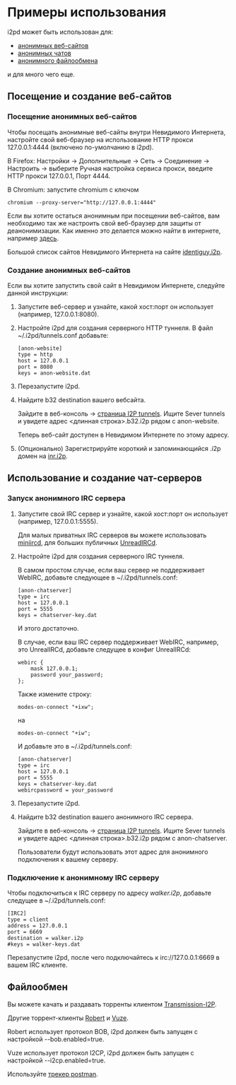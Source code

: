 Примеры использования
=====================


i2pd может быть использован для:

* [анонимных веб-сайтов](#browsing-and-hosting-websites)
* [анонимных чатов](#using-and-hosting-chat-servers)
* [анонимного файлообмена](#file-sharing)

и для много чего еще.

<a name="browsing-and-hosting-websites"></a>
## Посещение и создание веб-сайтов 

### Посещение анонимных веб-сайтов

Чтобы посещать анонимные веб-сайты внутри Невидимого Интернета, настройте свой веб-браузер на использование HTTP прокси 127.0.0.1:4444 (включено по-умолчанию в i2pd).

В Firefox: Настройки -> Дополнительные -> Сеть -> Соединение -> Настроить -> выберите Ручная настройка сервиса прокси, введите HTTP прокси 127.0.0.1, Порт 4444.

В Chromium: запустите chromium с ключом

    chromium --proxy-server="http://127.0.0.1:4444"

Если вы хотите остаться анонимным при посещении веб-сайтов, вам необходимо так же настроить свой веб-браузер для защиты от деанонимизации. Как именно это делается можно найти в интернете, например [здесь](https://habrahabr.ru/post/203680/).

Большой список сайтов Невидимого Интернета на сайте [identiguy.i2p](http://identiguy.i2p).

### Создание анонимных веб-сайтов


Если вы хотите запустить свой сайт в Невидимом Интернете, следуйте данной инструкции:

1)  Запустите веб-сервер и узнайте, какой хост:порт он использует (например, 127.0.0.1:8080).

2)  Настройте i2pd для создания серверного HTTP туннеля. В файл ~/.i2pd/tunnels.conf добавьте:

        [anon-website]
        type = http
        host = 127.0.0.1
        port = 8080
        keys = anon-website.dat

3)  Перезапустите i2pd.

4)  Найдите b32 destination вашего вебсайта.

    Зайдите в веб-консоль -> [страница I2P tunnels](http://127.0.0.1:7070/?page=i2p_tunnels). Ищите Sever tunnels и увидете адрес \<длинная строка\>.b32.i2p рядом с anon-website. 
  
    Теперь веб-сайт доступен в Невидимом Интернете по этому адресу.

5)  (Опционально) Зарегистрируйте короткий и запоминающийся .i2p домен на [inr.i2p](http://inr.i2p).


<a name="using-and-hosting-chat-servers"></a>
## Использование и создание чат-серверов

### Запуск анонимного IRC сервера

1)  Запустите свой IRC сервер и узнайте, какой хост:порт он использует (например, 127.0.0.1:5555). 

    Для малых приватных IRC серверов вы можете использовать [miniircd](https://github.com/jrosdahl/miniircd), для больших публичных [UnreadIRCd](https://www.unrealircd.org/).

2)  Настройте i2pd для создания серверного IRC туннеля. 

    В самом простом случае, если ваш сервер не поддерживает WebIRC, добавьте следующее в ~/.i2pd/tunnels.conf:

        [anon-chatserver]
        type = irc
        host = 127.0.0.1     
        port = 5555
        keys = chatserver-key.dat

    И этого достаточно.

    В случае, если ваш IRC сервер поддерживает WebIRC, например, это UnrealIRCd, добавьте следущее в конфиг UnrealIRCd:

        webirc {
            mask 127.0.0.1;
            password your_password;
        };

    Также измените строку:

        modes-on-connect "+ixw";

    на

        modes-on-connect "+iw";

    И добавьте это в ~/.i2pd/tunnels.conf:

        [anon-chatserver]
        type = irc
        host = 127.0.0.1
        port = 5555
        keys = chatserver-key.dat
        webircpassword = your_password

3)  Перезапустите i2pd.

4)  Найдите b32 destination вашего анонимного IRC сервера.

    Зайдите в веб-консоль -> [страница I2P tunnels](http://127.0.0.1:7070/?page=i2p_tunnels). Ищите Sever tunnels и увидете адрес \<длинная строка\>.b32.i2p рядом с anon-chatserver.

    Пользователи будут использовать этот адрес для анонимного подключения к вашему серверу.

### Подключение к анонимному IRC серверу

Чтобы подключиться к IRC серверу по адресу *walker.i2p*, добавьте следущее в ~/.i2pd/tunnels.conf:

    [IRC2]
    type = client
    address = 127.0.0.1
    port = 6669
    destination = walker.i2p
    #keys = walker-keys.dat

Перезапустите i2pd, после чего подключайтесь к irc://127.0.0.1:6669 в вашем IRC клиенте.

<a name="file-sharing"></a>
## Файлообмен 

Вы можете качать и раздавать торренты клиентом [Transmission-I2P](https://github.com/l-n-s/transmission-i2p).

Другие торрент-клиенты [Robert](http://en.wikipedia.org/wiki/Robert_%28P2P_Software%29) и [Vuze](https://en.wikipedia.org/wiki/Vuze).

Robert использует протокол BOB, i2pd должен быть запущен с настройкой --bob.enabled=true.

Vuze использует протокол I2CP, i2pd должен быть запущен с настройкой --i2cp.enabled=true.

Используйте [трекер postman](http://tracker2.postman.i2p).
